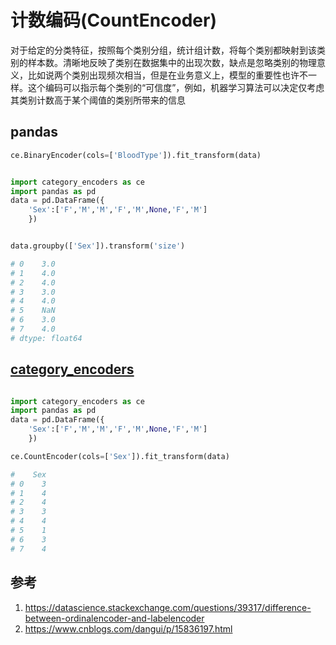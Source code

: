 

# 计数编码(CountEncoder)

对于给定的分类特征，按照每个类别分组，统计组计数，将每个类别都映射到该类别的样本数。清晰地反映了类别在数据集中的出现次数，缺点是忽略类别的物理意义，比如说两个类别出现频次相当，但是在业务意义上，模型的重要性也许不一样。这个编码可以指示每个类别的“可信度”，例如，机器学习算法可以决定仅考虑其类别计数高于某个阈值的类别所带来的信息



## pandas
```python
ce.BinaryEncoder(cols=['BloodType']).fit_transform(data)


import category_encoders as ce
import pandas as pd
data = pd.DataFrame({
    'Sex':['F','M','M','F','M',None,'F','M']
    })


data.groupby(['Sex']).transform('size')

# 0    3.0
# 1    4.0
# 2    4.0
# 3    3.0
# 4    4.0
# 5    NaN
# 6    3.0
# 7    4.0
# dtype: float64


```


## [category_encoders](https://contrib.scikit-learn.org/category_encoders/index.html)


```python

import category_encoders as ce
import pandas as pd
data = pd.DataFrame({
    'Sex':['F','M','M','F','M',None,'F','M']
    })

ce.CountEncoder(cols=['Sex']).fit_transform(data)

#    Sex
# 0    3
# 1    4
# 2    4
# 3    3
# 4    4
# 5    1
# 6    3
# 7    4

```



## 参考
1. https://datascience.stackexchange.com/questions/39317/difference-between-ordinalencoder-and-labelencoder
2. https://www.cnblogs.com/dangui/p/15836197.html